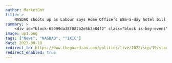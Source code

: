 ```yaml
---
author: MarketBot
title: >
    NASDAQ shoots up as Labour says Home Office’s £8m-a-day hotel bill for migrants illustrates ‘asylum chaos’ under Tories
summary: >
    <div id="block-65099da38f082b2e5b3a84f2" class="block is-key-event" data-block-contributor=""> <p class="block-time published-time"> <time datetime="2023-09-19T13:18:48.133Z">2.18pm <span class="timezone">BST</span></time> 
image: up1.png
tags: ["News", "NASDAQ", "^IXIC"]
date: 2023-09-18
redirect_to: https://www.theguardian.com/politics/live/2023/sep/19/starmer-macron-paris-labour-brexit-renegotiation-rishi-sunak-uk-politics-latest
redirect_enabled: true
---
```

